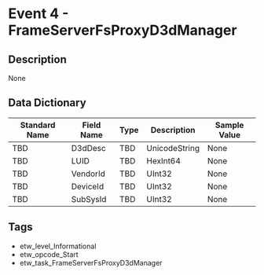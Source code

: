 # Event 4 - FrameServerFsProxyD3dManager

## Description
None

## Data Dictionary
|Standard Name|Field Name|Type|Description|Sample Value|
|---|---|---|---|---|
|TBD|D3dDesc|TBD|UnicodeString|None|None|
|TBD|LUID|TBD|HexInt64|None|None|
|TBD|VendorId|TBD|UInt32|None|None|
|TBD|DeviceId|TBD|UInt32|None|None|
|TBD|SubSysId|TBD|UInt32|None|None|

## Tags
* etw_level_Informational
* etw_opcode_Start
* etw_task_FrameServerFsProxyD3dManager